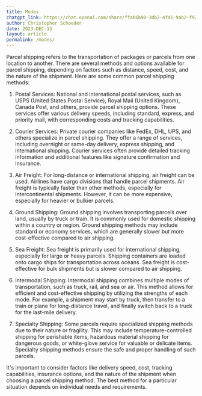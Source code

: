 ```yaml
---
title: Modes
chatgpt_link: https://chat.openai.com/share/ffab6b90-3db7-4f41-9ab2-f92c0b36a283
author: Christopher Schoeder
date: 2023-DEC-13
layout: article
permalink: /modes/
---
```


Parcel shipping refers to the transportation of packages or parcels from one location to another. There are several methods and options available for parcel shipping, depending on factors such as distance, speed, cost, and the nature of the shipment. Here are some common parcel shipping methods:

1. Postal Services: National and international postal services, such as USPS (United States Postal Service), Royal Mail (United Kingdom), Canada Post, and others, provide parcel shipping options. These services offer various delivery speeds, including standard, express, and priority mail, with corresponding costs and tracking capabilities.

2. Courier Services: Private courier companies like FedEx, DHL, UPS, and others specialize in parcel shipping. They offer a range of services, including overnight or same-day delivery, express shipping, and international shipping. Courier services often provide detailed tracking information and additional features like signature confirmation and insurance.

3. Air Freight: For long-distance or international shipping, air freight can be used. Airlines have cargo divisions that handle parcel shipments. Air freight is typically faster than other methods, especially for intercontinental shipments. However, it can be more expensive, especially for heavier or bulkier parcels.

4. Ground Shipping: Ground shipping involves transporting parcels over land, usually by truck or train. It is commonly used for domestic shipping within a country or region. Ground shipping methods may include standard or economy services, which are generally slower but more cost-effective compared to air shipping.

5. Sea Freight: Sea freight is primarily used for international shipping, especially for large or heavy parcels. Shipping containers are loaded onto cargo ships for transportation across oceans. Sea freight is cost-effective for bulk shipments but is slower compared to air shipping.

6. Intermodal Shipping: Intermodal shipping combines multiple modes of transportation, such as truck, rail, and sea or air. This method allows for efficient and cost-effective shipping by utilizing the strengths of each mode. For example, a shipment may start by truck, then transfer to a train or plane for long-distance travel, and finally switch back to a truck for the last-mile delivery.

7. Specialty Shipping: Some parcels require specialized shipping methods due to their nature or fragility. This may include temperature-controlled shipping for perishable items, hazardous material shipping for dangerous goods, or white-glove service for valuable or delicate items. Specialty shipping methods ensure the safe and proper handling of such parcels.

It's important to consider factors like delivery speed, cost, tracking capabilities, insurance options, and the nature of the shipment when choosing a parcel shipping method. The best method for a particular situation depends on individual needs and requirements.
